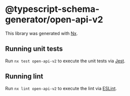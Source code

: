 # @typescript-schema-generator/open-api-v2

This library was generated with [Nx](https://nx.dev).

## Running unit tests

Run `nx test open-api-v2` to execute the unit tests via [Jest](https://jestjs.io).

## Running lint

Run `nx lint open-api-v2` to execute the lint via [ESLint](https://eslint.org/).
